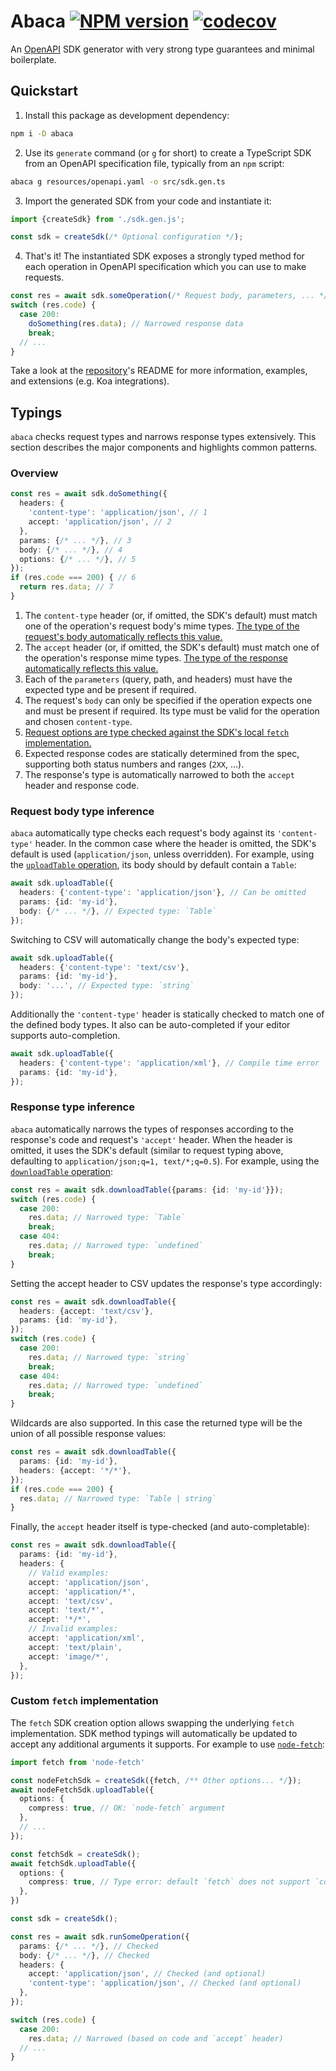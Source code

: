 # Abaca [![NPM version](https://img.shields.io/npm/v/abaca.svg)](https://www.npmjs.com/package/abaca) [![codecov](https://codecov.io/gh/opvious/abaca/branch/main/graph/badge.svg?token=XuV2bcZPjJ)](https://codecov.io/gh/opvious/abaca)

An [OpenAPI][] SDK generator with very strong type guarantees and minimal
boilerplate.


## Quickstart

1. Install this package as development dependency:

  ```sh
  npm i -D abaca
  ```

2. Use its `generate` command (or `g` for short) to create a TypeScript SDK from
   an OpenAPI specification file, typically from an `npm` script:

  ```sh
  abaca g resources/openapi.yaml -o src/sdk.gen.ts
  ```

3. Import the generated SDK from your code and instantiate it:

  ```typescript
  import {createSdk} from './sdk.gen.js';

  const sdk = createSdk(/* Optional configuration */);
  ```

4. That's it! The instantiated SDK exposes a strongly typed method for each
   operation in OpenAPI specification which you can use to make requests.

  ```typescript
  const res = await sdk.someOperation(/* Request body, parameters, ... */);
  switch (res.code) {
    case 200:
      doSomething(res.data); // Narrowed response data
      break;
    // ...
  }
  ```

Take a look at the [repository](https://www.gihub.com/opvious/abaca)'s README
for more information, examples, and extensions (e.g. Koa integrations).


## Typings

`abaca` checks request types and narrows response types extensively. This
section describes the major components and highlights common patterns.


### Overview

```typescript
const res = await sdk.doSomething({
  headers: {
    'content-type': 'application/json', // 1
    accept: 'application/json', // 2
  },
  params: {/* ... */}, // 3
  body: {/* ... */}, // 4
  options: {/* ... */}, // 5
});
if (res.code === 200) { // 6
  return res.data; // 7
}
```

1. The `content-type` header (or, if omitted, the SDK's default) must match one
   of the operation's request body's mime types. [The type of the request's body
   automatically reflects this value.](#request-body-type-inference)
2. The `accept` header (or, if omitted, the SDK's default) must match one of the
   operation's response mime types. [The type of the response automatically
   reflects this value.](#response-type-inference)
3. Each of the `parameters` (query, path, and headers) must have the expected
   type and be present if required.
4. The request's `body` can only be specified if the operation expects one and
   must be present if required. Its type must be valid for the operation and
   chosen `content-type`.
5. [Request options are type checked against the SDK's local `fetch`
   implementation.](#custom-fetch-implementation)
6. Expected response codes are statically determined from the spec, supporting
   both status numbers and ranges (`2XX`, ...).
7. The response's type is automatically narrowed to both the `accept` header and
   response code.


### Request body type inference

`abaca` automatically type checks each request's body against its
`'content-type'` header. In the common case where the header is omitted, the
SDK's default is used (`application/json`, unless overridden). For example,
using the [`uploadTable` operation](#), its body should by default contain a
`Table`:

```typescript
await sdk.uploadTable({
  headers: {'content-type': 'application/json'}, // Can be omitted
  params: {id: 'my-id'},
  body: {/* ... */}, // Expected type: `Table`
});
```

Switching to CSV will automatically change the body's expected type:

```typescript
await sdk.uploadTable({
  headers: {'content-type': 'text/csv'},
  params: {id: 'my-id'},
  body: '...', // Expected type: `string`
});
```

Additionally the `'content-type'` header is statically checked to match one of
the defined body types. It also can be auto-completed if your editor supports
auto-completion.

```typescript
await sdk.uploadTable({
  headers: {'content-type': 'application/xml'}, // Compile time error
  params: {id: 'my-id'},
});
```


### Response type inference

`abaca` automatically narrows the types of responses according to the response's
code and request's `'accept'` header. When the header is omitted, it uses the
SDK's default (similar to request typing above, defaulting to
`application/json;q=1, text/*;q=0.5`). For example, using the [`downloadTable`
operation](#):

```typescript
const res = await sdk.downloadTable({params: {id: 'my-id'}});
switch (res.code) {
  case 200:
    res.data; // Narrowed type: `Table`
    break;
  case 404:
    res.data; // Narrowed type: `undefined`
    break;
}
```

Setting the accept header to CSV updates the response's type accordingly:

```typescript
const res = await sdk.downloadTable({
  headers: {accept: 'text/csv'},
  params: {id: 'my-id'},
});
switch (res.code) {
  case 200:
    res.data; // Narrowed type: `string`
    break;
  case 404:
    res.data; // Narrowed type: `undefined`
    break;
}
```

Wildcards are also supported. In this case the returned type will be the union
of all possible response values:

```typescript
const res = await sdk.downloadTable({
  params: {id: 'my-id'},
  headers: {accept: '*/*'},
});
if (res.code === 200) {
  res.data; // Narrowed type: `Table | string`
}
```

Finally, the `accept` header itself is type-checked (and auto-completable):

```typescript
const res = await sdk.downloadTable({
  params: {id: 'my-id'},
  headers: {
    // Valid examples:
    accept: 'application/json',
    accept: 'application/*',
    accept: 'text/csv',
    accept: 'text/*',
    accept: '*/*',
    // Invalid examples:
    accept: 'application/xml',
    accept: 'text/plain',
    accept: 'image/*',
  },
});
```


### Custom `fetch` implementation

The `fetch` SDK creation option allows swapping the underlying `fetch`
implementation. SDK method typings will automatically be updated to accept any
additional arguments it supports. For example to use
[`node-fetch`](https://www.npmjs.com/package/node-fetch):

```typescript
import fetch from 'node-fetch'

const nodeFetchSdk = createSdk({fetch, /** Other options... */});
await nodeFetchSdk.uploadTable({
  options: {
    compress: true, // OK: `node-fetch` argument
  },
  // ...
});

const fetchSdk = createSdk();
await fetchSdk.uploadTable({
  options: {
    compress: true, // Type error: default `fetch` does not support `compress`
  },
})
```

```typescript
const sdk = createSdk();

const res = await sdk.runSomeOperation({
  params: {/* ... */}, // Checked
  body: {/* ... */}, // Checked
  headers: {
    accept: 'application/json', // Checked (and optional)
    'content-type': 'application/json', // Checked (and optional)
  },
});

switch (res.code) {
  case 200:
    res.data; // Narrowed (based on code and `accept` header)
  // ...
}
```


[OpenAPI]: https://www.openapis.org/
